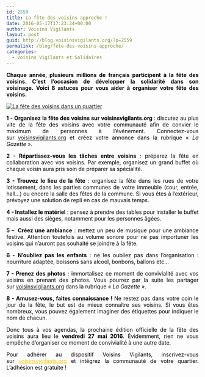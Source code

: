 ```yaml
---
id: 2559
title: La fête des voisins approche !
date: 2016-05-17T17:23:24+00:00
author: Voisins Vigilants
layout: post
guid: http://blog.voisinsvigilants.org/?p=2559
permalink: /blog/fete-des-voisins-approche/
categories:
  - Voisins Vigilants et Solidaires
---
```

<p style="text-align: justify;">
  <span style="color: #000000;"><strong>Chaque année, plusieurs millions de français participent à la fête des voisins. C&rsquo;est l&rsquo;occasion de développer la solidarité dans son voisinage. Voici 8 astuces pour vous aider à organiser votre fête des voisins.</strong></span>
</p>

<p style="text-align: justify;">
  <a href="./../../images/2016/05/Fete-des-voisins.jpg"><img class="aligncenter wp-image-2560" src="./../../images/2016/05/Fete-des-voisins.jpg" alt="La fête des voisins dans un quartier" /></a>
</p>

<p style="text-align: justify;">
  <span style="color: #000000;"><strong>1 - Organisez la fête des voisins sur voisinsvigilants.org </strong>: discutez au plus vite de la fête des voisins avec votre communauté afin de convier le maximum de personnes à l&rsquo;événement. Connectez-vous sur</span> <a href="http://www.voisinsvigilants.org/">voisinsvigilants.org</a> <span style="color: #000000;">et créez votre annonce dans la rubrique &laquo;&nbsp;<em>La Gazette&nbsp;&raquo;</em>.</span>
</p>

<p style="text-align: justify;">
  <span style="color: #000000;"><strong>2 - Répartissez-vous les tâches entre voisins</strong> : préparez la fête en collaboration avec vos voisins. Par exemple, organisez un grand buffet où chaque voisin aura pris soin de préparer sa spécialité.</span>
</p>

<p style="text-align: justify;">
  <span style="color: #000000;"><strong>3 - Trouvez le lieu de la fête</strong> : organisez la fête dans les rues de votre lotissement, dans les parties communes de votre immeuble (cour, entrée, hall&#8230;) ou encore la salle des fêtes de la commune. Si vous êtes à l&rsquo;extérieur, prévoyez une solution de repli en cas de mauvais temps.</span>
</p>

<p style="text-align: justify;">
  <span style="color: #000000;"><strong>4 - Installez le matériel</strong> : pensez à prendre des tables pour installer le buffet mais aussi des sièges, notamment pour les personnes âgées.</span>
</p>

<p style="text-align: justify;">
  <span style="color: #000000;"><strong>5 &#8211;  Créez une ambiance</strong> : mettez un peu de musique pour une ambiance festive. Attention toutefois au volume sonore pour ne pas importuner les voisins qui n&rsquo;auront pas souhaité se joindre à la fête.</span>
</p>

<p style="text-align: justify;">
  <span style="color: #000000;"><strong>6 -</strong> <strong>N&rsquo;oubliez pas les enfants</strong> : ne les oubliez pas dans l&rsquo;organisation : nourriture adaptée, boissons sans alcool, bonbons, ballons etc&#8230;</span>
</p>

<p style="text-align: justify;">
  <span style="color: #000000;"><strong>7 - Prenez des photos</strong> : immortalisez ce moment de convivialité avec vos voisins en prenant des photos. Vous pourrez par la suite les partager sur</span> <a href="http://www.voisinsvigilants.org/">voisinsvigilants.org</a> <span style="color: #000000;">dans la rubrique &laquo;&nbsp;<em>La Gazette&nbsp;&raquo;</em>.</span>
</p>

<p style="text-align: justify;">
  <span style="color: #000000;"><strong>8 - Amusez-vous, faites connaissance ! </strong>Ne restez pas dans votre coin le jour de la fête, le but est de mieux connaître ses voisins. Si vous êtes nombreux, vous pouvez également imaginer des étiquettes pour indiquer le nom de chacun.</span>
</p>

<p style="text-align: justify;">
  <span style="color: #000000;">Donc tous à vos agendas, la prochaine édition officielle de la fête des voisins aura lieu le <strong>vendredi 27 mai 2016</strong>. Évidemment, rien ne vous empêche d&rsquo;organiser ce moment de convivialité à une autre date.</span>
</p>

<p style="text-align: justify;">
  <span style="font-weight: inherit; font-style: inherit; color: #000000;">Pour adhérer au dispositif Voisins Vigilants, inscrivez-vous sur</span><span style="color: #464646;"> </span><a style="font-weight: inherit; font-style: inherit; color: #fbc400;" href="http://www.voisinsvigilants.org/">voisinsvigilants.org</a><span style="color: #464646;"> </span><span style="font-weight: inherit; font-style: inherit; color: #000000;">et intégrez la communauté de votre quartier. L’adhésion est gratuite !</span>
</p>
